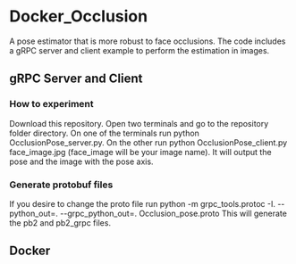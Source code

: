 # Docker_Occlusion

A pose estimator that is more robust to face occlusions. The code includes a gRPC server and client example to perform the estimation in images.


## gRPC Server and Client

### How to experiment
Download this repository. Open two terminals and go to the repository folder directory. On one of the terminals run python OcclusionPose_server.py. On the other run python OcclusionPose_client.py face_image.jpg (face_image will be your image name). It will output the pose and the image with the pose axis.

### Generate protobuf files

If you desire to change the proto file run python -m grpc_tools.protoc -I. --python_out=. --grpc_python_out=. Occlusion_pose.proto
This will generate the pb2 and pb2_grpc files.

## Docker
